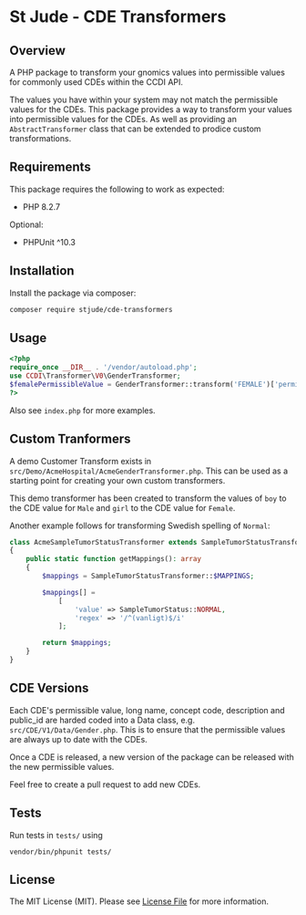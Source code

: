 # St Jude - CDE Transformers

## Overview

A PHP package to transform your gnomics values into permissible values for commonly used CDEs within the CCDI API.

The values you have within your system may not match the permissible values for the CDEs. This package provides a way to transform your values into permissible values for the CDEs. As well as providing an `AbstractTransformer` class that can be extended to prodice custom transformations.

## Requirements

This package requires the following to work as expected:

- PHP 8.2.7

Optional:   

- PHPUnit ^10.3

## Installation

Install the package via composer:

```bash
composer require stjude/cde-transformers
```

## Usage

```php
<?php   
require_once __DIR__ . '/vendor/autoload.php';
use CCDI\Transformer\V0\GenderTransformer;
$femalePermissibleValue = GenderTransformer::transform('FEMALE')['permissible_value'];
?>
```

Also see `index.php` for more examples.

## Custom Tranformers

A demo Customer Transform exists in `src/Demo/AcmeHospital/AcmeGenderTransformer.php`. This can be used as a starting point for creating your own custom transformers.

This demo transformer has been created to transform the values of `boy` to the CDE value for `Male` and `girl` to the CDE value for `Female`.

Another example follows for transforming Swedish spelling of `Normal`:

```php
class AcmeSampleTumorStatusTransformer extends SampleTumorStatusTransformer
{
    public static function getMappings(): array
    {
        $mappings = SampleTumorStatusTransformer::$MAPPINGS;

        $mappings[] =
            [
                'value' => SampleTumorStatus::NORMAL,
                'regex' => '/^(vanligt)$/i'
            ];

        return $mappings;
    }
}
```

## CDE Versions

Each CDE's permissible value, long name, concept code, description and public_id are harded coded into a Data class, e.g. `src/CDE/V1/Data/Gender.php`. This is to ensure that the permissible values are always up to date with the CDEs.

Once a CDE is released, a new version of the package can be released with the new permissible values.

Feel free to create a pull request to add new CDEs.

## Tests

Run tests in `tests/` using

`vendor/bin/phpunit tests/`

## License

The MIT License (MIT). Please see [License File](LICENSE.md) for more information.